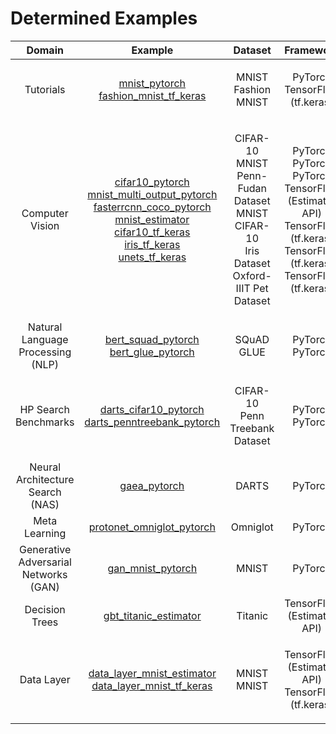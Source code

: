 # Determined Examples
| Domain | Example | Dataset | Framework |
|:------:|:-----:|:-------:|:------------------:|
| Tutorials | <p>[mnist_pytorch](tutorials/mnist_pytorch)<br>[fashion_mnist_tf_keras](tutorials/fashion_mnist_tf_keras)</p> | <p>MNIST<br>Fashion MNIST</p> | <p>PyTorch<br>TensorFlow (tf.keras)</p> |
| Computer Vision | <p>[cifar10_pytorch](computer_vision/cifar10_pytorch)<br>[mnist_multi_output_pytorch](computer_vision/mnist_multi_output_pytorch)<br>[fasterrcnn_coco_pytorch](computer_vision/fasterrcnn_coco_pytorch)<br>[mnist_estimator](computer_vision/mnist_estimator)<br>[cifar10_tf_keras](computer_vision/cifar10_tf_keras)<br>[iris_tf_keras](computer_vision/iris_tf_keras)<br>[unets_tf_keras](computer_vision/unets_tf_keras)</p> | <p>CIFAR-10<br>MNIST<br>Penn-Fudan Dataset<br>MNIST<br>CIFAR-10<br>Iris Dataset<br>Oxford-IIIT Pet Dataset</p> | <p>PyTorch<br>PyTorch<br>PyTorch<br>TensorFlow (Estimator API)<br>TensorFlow (tf.keras)<br>TensorFlow (tf.keras)<br>TensorFlow (tf.keras)</p> |
| Natural Language Processing (NLP) | <p>[bert_squad_pytorch](nlp/bert_squad_pytorch)<br>[bert_glue_pytorch](nlp/bert_glue_pytorch)</p> | <p>SQuAD<br>GLUE</p> | <p>PyTorch<br>PyTorch</p> |
| HP Search Benchmarks |  <p>[darts_cifar10_pytorch](hp_search_benchmarks/darts_cifar10_pytorch)<br>[darts_penntreebank_pytorch](hp_search_benchmarks/darts_penntreebank_pytorch)</p> |  <p>CIFAR-10<br>Penn Treebank Dataset</p> |  <p>PyTorch<br>PyTorch</p> |
| Neural Architecture Search (NAS)  | [gaea_pytorch](nas/gaea_pytorch) | DARTS | PyTorch |
| Meta Learning | [protonet_omniglot_pytorch](meta_learning/protonet_omniglot_pytorch) | Omniglot | PyTorch |
| Generative Adversarial Networks (GAN) | [gan_mnist_pytorch](gan/gan_mnist_pytorch) | MNIST | PyTorch |
| Decision Trees  | [gbt_titanic_estimator](decision_trees/gbt_titanic_estimator) | Titanic | TensorFlow (Estimator API) |
| Data Layer | <p>[data_layer_mnist_estimator](data_layer/data_layer_mnist_estimator)<br>[data_layer_mnist_tf_keras](data_layer/data_layer_mnist_tf_keras)</p> | <p>MNIST<br>MNIST</p> | <p>TensorFlow (Estimator API)<br>TensorFlow (tf.keras)</p> |
